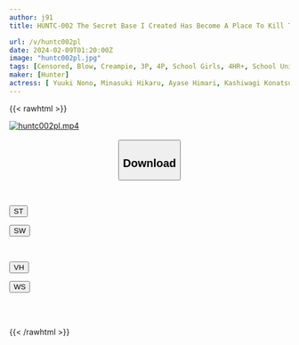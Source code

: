 ```yaml
---
author: j91
title: HUNTC-002 The Secret Base I Created Has Become A Place To Kill Time! The Handsome Guy Brought Along The Cool Girls In His Class, The Serious Girls, And His Favorite Madonna! And Everyone

url: /v/huntc002pl
date: 2024-02-09T01:20:00Z
image: "huntc002pl.jpg"
tags: [Censored, Blow, Creampie, 3P, 4P, School Girls, 4HR+, School Uniform	]
maker: [Hunter]
actress: [ Yuuki Nono, Minasuki Hikaru, Ayase Himari, Kashiwagi Konatsu, Masshiro Minori, Ichii Yuka, Igarashi Mizuki, Uchida Sumire ]
---
```



{{< rawhtml >}}

<div class="video" data-videoid="qjP8vRoLrRtzvZv">
    <a href="javascript:;">
        <img src="/v/huntc002pl/huntc002pl.jpg" width="WIDTH" height="HEIGHT" alt="huntc002pl.mp4" loading="lazy">
    </a>
</div>

<script type="text/javascript" src="https://j91.asia/asset/on-demand-st.js"></script>

<br>
  <link rel="stylesheet" href="https://j91.asia/asset/bs5.css">
  
  <center>
  <button class="btn btn-primary" type="button" data-bs-toggle="collapse" data-bs-target=".multi-collapse" aria-expanded="false" aria-controls="multiCollapseExample1 multiCollapseExample2"><h2>Download</h2></button></center>
</p>
<div class="row">
  <div class="col">
    <div class="collapse multi-collapse" id="multiCollapseExample1">
      <div class="card card-body">
	      	      <br>
<div class="buttons">  
<p><a href="https://streamtape.to/v/qjP8vRoLrRtzvZv" target="_blank"><button class="btn-hover color-3"><i class="fa fa-download"></i> ST</button></a></p>
<p><a href="https://flaswish.com/2e5usf66ji9n" target="_blank"><button class="btn-hover color-2"><i class="fa fa-download"></i> SW</button></a></p></div>
    </div>
  </div>
</div>
  <div class="col">
    <div class="collapse multi-collapse" id="multiCollapseExample2">
      <div class="card card-body">
	      <br>
<div class="buttons">
<p><a href="javascript:;" target="_blank"><button class="btn-hover color-9"><i class="fa fa-download"></i> VH</button></a></p>
<p><a href="javascript:;" target="_blank"><button class="btn-hover color-8"><i class="fa fa-download"></i> WS</button></a></p></div>
<br><br>
      </div>
    </div>
  </div>
</div>

{{< /rawhtml >}}
